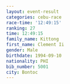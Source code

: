 ```yaml
---
layout: event-result 
categories: cebu-race 
race-time: '12:49:15'
ranking: 27
time: 12:49:15
family_name: Kittong
first_name: Clement Ii
gender: Male
birthdate: 1994-09-10
nationality: PHI
bib_number: 5001
city: Bontoc
---
```

